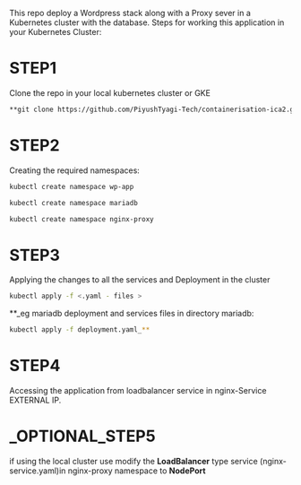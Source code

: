 This repo deploy a Wordpress stack along with a Proxy sever in a Kubernetes cluster with the database.
Steps for working this application in your Kubernetes Cluster:

# STEP1 
Clone the repo in your local kubernetes cluster or GKE 
```sh
**git clone https://github.com/PiyushTyagi-Tech/containerisation-ica2.git**
```
# STEP2
Creating the required namespaces:
```sh
kubectl create namespace wp-app
```
```sh
kubectl create namespace mariadb
```
```sh
kubectl create namespace nginx-proxy 
```
# STEP3
Applying the changes to all the services and Deployment in the cluster
```sh
kubectl apply -f <.yaml - files >
```
**_eg mariadb deployment and services files in directory mariadb:
```sh
kubectl apply -f deployment.yaml_**
```
# STEP4
Accessing the application from loadbalancer service in nginx-Service EXTERNAL IP.

# _OPTIONAL_STEP5 

if using the local cluster use modify the **LoadBalancer** type service (nginx-service.yaml)in nginx-proxy namespace to  **NodePort**



